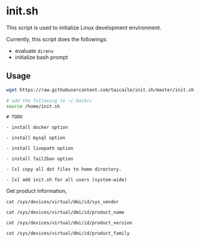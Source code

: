 # init.sh

This script is used to initialize Linux development environment.

Currently, this script does the followings:

- evaluate `direnv`
- initialize bash prompt

## Usage

```bash
wget https://raw.githubusercontent.com/taicaile/init.sh/master/init.sh -O  /home/init.sh
```

```bash
# add the following to ~/.bashrc
source /home/init.sh
```

```text
# TODO

- install docker option

- install mysql option

- install livepath option

- install fail2ban option

- [x] copy all dot files to home directory.

- [x] add init.sh for all users (system-wide)
```

Get product information,

```text
cat /sys/devices/virtual/dmi/id/sys_vendor

cat /sys/devices/virtual/dmi/id/product_name

cat /sys/devices/virtual/dmi/id/product_version

cat /sys/devices/virtual/dmi/id/product_family
```
